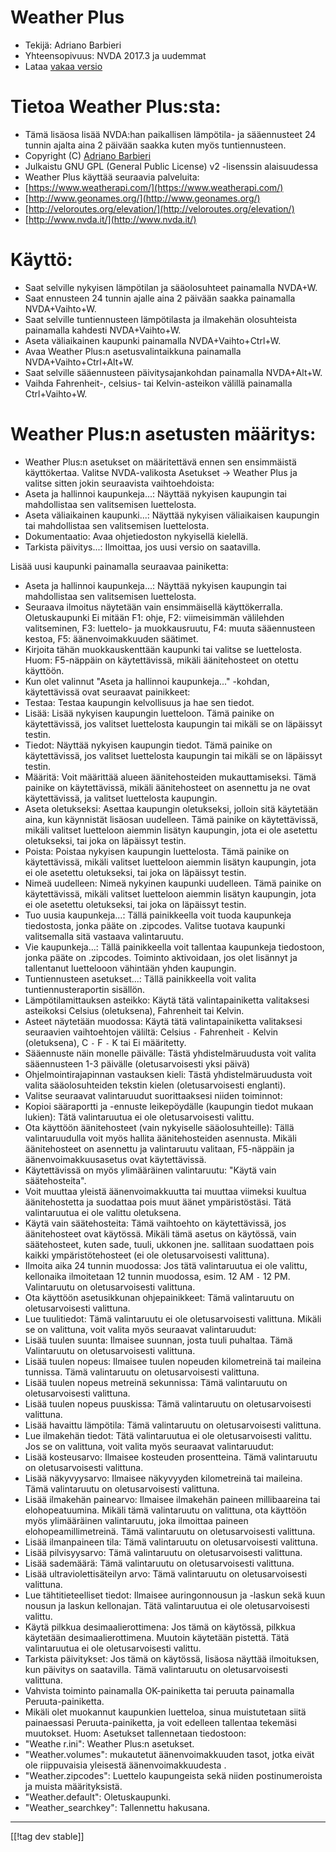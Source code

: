 # Weather Plus #

* Tekijä: Adriano Barbieri
* Yhteensopivuus: NVDA 2017.3 ja uudemmat
* Lataa [vakaa versio][1]

# Tietoa Weather Plus:sta: #

* Tämä lisäosa lisää NVDA:han paikallisen lämpötila- ja sääennusteet 24
  tunnin ajalta aina 2 päivään saakka kuten myös tuntiennusteen.
* Copyright (C) [Adriano Barbieri](mailto:adrianobarb@yahoo.it)
* Julkaistu GNU GPL (General Public License) v2 -lisenssin alaisuudessa
* Weather Plus käyttää seuraavia palveluita:
* [https://www.weatherapi.com/](https://www.weatherapi.com/)
* [http://www.geonames.org/](http://www.geonames.org/)
* [http://veloroutes.org/elevation/](http://veloroutes.org/elevation/)
* [http://www.nvda.it/](http://www.nvda.it/)

# Käyttö: #

* Saat selville nykyisen lämpötilan ja sääolosuhteet painamalla NVDA+W.
* Saat ennusteen 24 tunnin ajalle aina 2 päivään saakka painamalla
  NVDA+Vaihto+W.
* Saat selville tuntiennusteen lämpötilasta ja ilmakehän olosuhteista
  painamalla kahdesti NVDA+Vaihto+W.
* Aseta väliaikainen kaupunki painamalla NVDA+Vaihto+Ctrl+W.
* Avaa Weather Plus:n asetusvalintaikkuna painamalla NVDA+Vaihto+Ctrl+Alt+W.
* Saat selville sääennusteen päivitysajankohdan painamalla NVDA+Alt+W.
* Vaihda Fahrenheit-, celsius- tai Kelvin-asteikon välillä painamalla
  Ctrl+Vaihto+W.

# Weather Plus:n asetusten määritys: #

* Weather Plus:n asetukset on määritettävä ennen sen ensimmäistä käyttökertaa. Valitse NVDA-valikosta Asetukset -> Weather Plus ja valitse sitten jokin seuraavista vaihtoehdoista:
 * Aseta ja hallinnoi kaupunkeja...: Näyttää nykyisen kaupungin tai mahdollistaa sen valitsemisen luettelosta.
 * Aseta väliaikainen kaupunki...: Näyttää nykyisen väliaikaisen kaupungin tai mahdollistaa sen valitsemisen luettelosta.
 * Dokumentaatio: Avaa ohjetiedoston nykyisellä kielellä.
 * Tarkista päivitys...: Ilmoittaa, jos uusi versio on saatavilla.

Lisää uusi kaupunki painamalla seuraavaa painiketta:

* Aseta ja hallinnoi kaupunkeja...: Näyttää nykyisen kaupungin tai
  mahdollistaa sen valitsemisen luettelosta.
* Seuraava ilmoitus näytetään vain ensimmäisellä
  käyttökerralla. Oletuskaupunki Ei mitään F1: ohje, F2: viimeisimmän
  välilehden valitseminen, F3: luettelo- ja muokkausruutu, F4: muuta
  sääennusteen kestoa, F5: äänenvoimakkuuden säätimet.
* Kirjoita tähän muokkauskenttään kaupunki tai valitse se luettelosta. Huom:
  F5-näppäin on käytettävissä, mikäli äänitehosteet on otettu käyttöön.
* Kun olet valinnut "Aseta ja hallinnoi kaupunkeja..." -kohdan,
  käytettävissä ovat seuraavat painikkeet:
* Testaa: Testaa kaupungin kelvollisuus ja hae sen tiedot.
* Lisää: Lisää nykyisen kaupungin luetteloon. Tämä painike on käytettävissä,
  jos valitset luettelosta kaupungin tai mikäli se on läpäissyt testin.
* Tiedot: Näyttää nykyisen kaupungin tiedot. Tämä painike on käytettävissä,
  jos valitset luettelosta kaupungin tai mikäli se on läpäissyt testin.
* Määritä: Voit määrittää alueen äänitehosteiden mukauttamiseksi. Tämä
  painike on käytettävissä, mikäli äänitehosteet on asennettu ja ne ovat
  käytettävissä, ja valitset luettelosta kaupungin.
* Aseta oletukseksi: Asettaa kaupungin oletukseksi, jolloin sitä käytetään
  aina, kun käynnistät lisäosan uudelleen. Tämä painike on käytettävissä,
  mikäli valitset luetteloon aiemmin lisätyn kaupungin, jota ei ole asetettu
  oletukseksi, tai joka on läpäissyt testin.
* Poista: Poistaa nykyisen kaupungin luettelosta. Tämä painike on
  käytettävissä, mikäli valitset luetteloon aiemmin lisätyn kaupungin, jota
  ei ole asetettu oletukseksi, tai joka on läpäissyt testin.
* Nimeä uudelleen: Nimeä nykyinen kaupunki uudelleen. Tämä painike on
  käytettävissä, mikäli valitset luetteloon aiemmin lisätyn kaupungin, jota
  ei ole asetettu oletukseksi, tai joka on läpäissyt testin.
* Tuo uusia kaupunkeja...: Tällä painikkeella voit tuoda kaupunkeja
  tiedostosta, jonka pääte on .zipcodes. Valitse tuotava kaupunki
  valitsemalla sitä vastaava valintaruutu.
* Vie kaupunkeja...: Tällä painikkeella voit tallentaa kaupunkeja
  tiedostoon, jonka pääte on .zipcodes. Toiminto aktivoidaan, jos olet
  lisännyt ja tallentanut luettelooon vähintään yhden kaupungin.
* Tuntiennusteen asetukset...: Tällä painikkeella voit valita
  tuntiennusteraportin sisällön.
* Lämpötilamittauksen asteikko: Käytä tätä valintapainiketta valitaksesi
  asteikoksi Celsius (oletuksena), Fahrenheit tai Kelvin.
* Asteet näytetään muodossa: Käytä tätä valintapainiketta valitaksesi
  seuraavien vaihtoehtojen väliltä: Celsius `-` Fahrenheit `-` Kelvin
  (oletuksena), C `-` F `-` K tai Ei määritetty.
* Sääennuste näin monelle päivälle: Tästä yhdistelmäruudusta voit valita
  sääennusteen 1-3 päivälle (oletusarvoisesti yksi päivä)
* Ohjelmointirajapinnan vastauksen kieli: Tästä yhdistelmäruudusta voit
  valita sääolosuhteiden tekstin kielen (oletusarvoisesti englanti).
* Valitse seuraavat valintaruudut suorittaaksesi niiden toiminnot:
* Kopioi sääraportti ja -ennuste leikepöydälle (kaupungin tiedot mukaan
  lukien): Tätä valintaruutua ei ole oletusarvoisesti valittu.
* Ota käyttöön äänitehosteet (vain nykyiselle sääolosuhteille): Tällä
  valintaruudulla voit myös hallita äänitehosteiden asennusta. Mikäli
  äänitehosteet on asennettu ja valintaruutu valitaan, F5-näppäin ja
  äänenvoimakkuusasetus ovat käytettävissä.
* Käytettävissä on myös ylimääräinen valintaruutu: "Käytä vain
  säätehosteita".
* Voit muuttaa yleistä äänenvoimakkuutta tai muuttaa viimeksi kuultua
  äänitehostetta ja suodattaa pois muut äänet ympäristöstäsi. Tätä
  valintaruutua ei ole valittu oletuksena.
* Käytä vain säätehosteita: Tämä vaihtoehto on käytettävissä, jos
  äänitehosteet ovat käytössä. Mikäli tämä asetus on käytössä, vain
  säätehosteet, kuten sade, tuuli, ukkonen jne. sallitaan suodattaen pois
  kaikki ympäristötehosteet (ei ole oletusarvoisesti valittuna).
* Ilmoita aika 24 tunnin muodossa: Jos tätä valintaruutua ei ole valittu,
  kellonaika ilmoitetaan 12 tunnin muodossa, esim. 12 AM `-` 12
  PM. Valintaruutu on oletusarvoisesti valittuna.
* Ota käyttöön asetusikkunan ohjepainikkeet: Tämä valintaruutu on
  oletusarvoisesti valittuna.
* Lue tuulitiedot: Tämä valintaruutu ei ole oletusarvoisesti
  valittuna. Mikäli se on valittuna, voit valita myös seuraavat
  valintaruudut:
* Lisää tuulen suunta: Ilmaisee suunnan, josta tuuli puhaltaa. Tämä
  Valintaruutu on oletusarvoisesti valittuna.
* Lisää tuulen nopeus: Ilmaisee tuulen nopeuden kilometreinä tai maileina
  tunnissa. Tämä valintaruutu on oletusarvoisesti valittuna.
* Lisää tuulen nopeus metreinä sekunnissa: Tämä valintaruutu on
  oletusarvoisesti valittuna.
* Lisää tuulen nopeus puuskissa: Tämä valintaruutu on oletusarvoisesti
  valittuna.
* Lisää havaittu lämpötila: Tämä valintaruutu on oletusarvoisesti valittuna.
* Lue ilmakehän tiedot: Tätä valintaruutua ei ole oletusarvoisesti
  valittu. Jos se on valittuna, voit valita myös seuraavat valintaruudut:
* Lisää kosteusarvo: Ilmaisee kosteuden prosentteina. Tämä valintaruutu on
  oletusarvoisesti valittuna.
* Lisää näkyvyysarvo: Ilmaisee näkyvyyden kilometreinä tai maileina. Tämä
  valintaruutu on oletusarvoisesti valittuna.
* Lisää ilmakehän painearvo: Ilmaisee ilmakehän paineen millibaareina tai
  elohopeatuumina. Mikäli tämä  valintaruutu on valittuna, ota käyttöön myös
  ylimääräinen valintaruutu, joka ilmoittaa paineen
  elohopeamillimetreinä. Tämä valintaruutu on oletusarvoisesti valittuna.
* Lisää ilmanpaineen tila: Tämä valintaruutu on oletusarvoisesti valittuna.
* Lisää pilvisyysarvo: Tämä valintaruutu on oletusarvoisesti valittuna.
* Lisää sademäärä: Tämä valintaruutu on oletusarvoisesti valittuna.
* Lisää ultraviolettisäteilyn arvo: Tämä valintaruutu on oletusarvoisesti
  valittuna.
* Lue tähtitieteelliset tiedot: Ilmaisee auringonnousun ja -laskun sekä kuun
  nousun ja laskun kellonajan. Tätä valintaruutua ei ole oletusarvoisesti
  valittu.
* Käytä pilkkua desimaalierottimena: Jos tämä on käytössä, pilkkua käytetään
  desimaalierottimena. Muutoin käytetään pistettä. Tätä valintaruutua ei ole
  oletusarvoisesti valittu.
* Tarkista päivitykset: Jos tämä on käytössä, lisäosa näyttää ilmoituksen,
  kun päivitys on saatavilla. Tämä valintaruutu on oletusarvoisesti
  valittuna.
* Vahvista toiminto painamalla OK-painiketta tai peruuta painamalla
  Peruuta-painiketta.
* Mikäli olet muokannut kaupunkien luetteloa, sinua muistutetaan siitä
  painaessasi Peruuta-painiketta, ja voit edelleen tallentaa tekemäsi
  muutokset. Huom: Asetukset tallennetaan tiedostoon:
* "Weathe r.ini": Weather Plus:n asetukset.
* "Weather.volumes": mukautetut äänenvoimakkuuden tasot, jotka eivät ole
  riippuvaisia yleisestä äänenvoimakkuudesta .
* "Weather.zipcodes": Luettelo kaupungeista sekä niiden postinumeroista ja
  muista määrityksistä.
* "Weather.default": Oletuskaupunki.
* "Weather_searchkey": Tallennettu hakusana.

--------------------------------------------------------------------------------

[[!tag dev stable]]

[1]: https://addons.nvda-project.org/files/get.php?file=wetp

